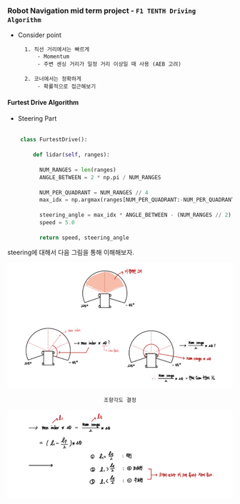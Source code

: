 ### Robot Navigation mid term project - `F1 TENTH Driving Algorithm`

- Consider point

        1. 직선 거리에서는 빠르게
            - Momentum 
            - 주변 센싱 거리가 일정 거리 이상일 때 사용 (AEB 고려)
            
        2. 코너에서는 정확하게 
            - 확률적으로 접근해보기

#### Furtest Drive Algorithm 

- Steering Part

```python

    class FurtestDrive():
        
        def lidar(self, ranges):
          
          NUM_RANGES = len(ranges)        
          ANGLE_BETWEEN = 2 * np.pi / NUM_RANGES
 
          NUM_PER_QUADRANT = NUM_RANGES // 4
          max_idx = np.argmax(ranges[NUM_PER_QUADRANT:-NUM_PER_QUADRANT]) + NUM_PER_QUADRANT
          
          steering_angle = max_idx * ANGLE_BETWEEN - (NUM_RANGES // 2) * ANGLE_BETWEEN
          speed = 5.0

          return speed, steering_angle 

```    

steering에 대해서 다음 그림을 통해 이해해보자.

<div align="center">

![img.png](img/img.png)

`조향각도 결정`

![img_1.png](img/img_1.png)

</div>